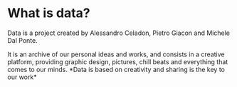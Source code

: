 <h1>What is data?</h1>

<p>Data is a project created by Alessandro Celadon, Pietro Giacon and Michele Dal Ponte.</p>
It is an archive of our personal ideas and works, and consists in a creative platform, providing graphic design, pictures, chill beats and everything that comes to our minds.
*Data is based on creativity and sharing is the key to our work*
